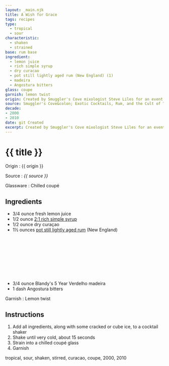 ```yaml
---
layout: _main.njk
title: A Wish for Grace
tags: recipes
type:
  - tropical
  - sour
characteristic:
  - shaken
  - strained
base: rum base
ingredient:
  - lemon juice
  - rich simple syrup
  - dry curacao
  - pot still lightly aged rum (New England) (1)
  - madeira
  - Angostura bitters
glass: coupe
garnish: lemon twist
origin: Created by Smuggler's Cove mixologist Steve Liles for an event hosted at the Smithsonian honoring the bicentennial of <cite class="short-work">The Star Spangled Banner.</cite>
source: Smuggler's Cove&colon; Exotic Cocktails, Rum, and the Cult of Tiki
decade:
- 2000
- 2010
date: git Created
excerpt: Created by Smuggler's Cove mixologist Steve Liles for an event hosted at the Smithsonian honoring the bicentennial of The Star Spangled Banner.
---
```

<!-- markdownlint-disable MD025 -->
# {{ title }}
<!-- markdownlint-enable MD025 -->

Origin
  : {{ origin }}

Source
  : <cite><span data-pagefind-filter="Source">{{ source }}</span></cite>

Glassware
  : Chilled coupé

## Ingredients

* 3/4 ounce fresh lemon juice
* 1/2 ounce [2:1 rich simple syrup](/mixes/2-1-simple-syrup/)
* 1/2 ounce dry curaçao
* 1&frac12; ounces [pot still lightly aged rum](/rums/01-rum-pot-still-lightly-aged/) (New England)<icon-l space="1em" class="bigger" label="(1)"><span class="with-icon"><svg class="icon"><use href="/assets/images/icons/circle-1.svg#circle-1"></use></svg></span></icon-l>
* 3/4 ounce Blandy's 5 Year Verdelho madeira
* 1 dash Angostura bitters

Garnish
  : <span data-pagefind-filter="Garnish">Lemon twist</span>

## Instructions

1. Add all ingredients, along with some cracked or cube ice, to a cocktail shaker
2. Shake until very cold, about 15 seconds
3. Strain into a chilled coupé glass
4. Garnish

<div
  class="sr-only"
  data-cat[0]="Drink"
  data-type[0]="Tropical"
  data-type[1]="Sour"
  data-char[0]="Shaken"
  data-char[1]="Strained"
  data-base[0]="Rum/Cane spirits"
  data-ingredient[0]="Lemon juice"
  data-ingredient[1]="2:1 rich simple syrup"
  data-ingredient[2]="Curaçao"
  data-ingredient[3]="Curaçao, dry"
  data-ingredient[4]="Pot still lightly aged rum [1]"
  data-ingredient[5]="Pot still lightly aged rum (New England) [1]"
  data-ingredient[6]="Blandy’s 5 Year Verdelho Madeira"
  data-ingredient[7]="Madeira"
  data-ingredient[8]="Angostura bitters"
  data-ingredient[9]="Wine, fortified"
  data-pantry[0]="Lemon twist"
  data-juice[0]="Lemon juice"
  data-syrup[0]="2:1 rich simple syrup"
  data-liquor[0]="Curaçao"
  data-liquor[1]="Curaçao, dry"
  data-liquor[2]="Pot still lightly aged rum [1]"
  data-liquor[3]="Pot still lightly aged rum (New England) [1]"
  data-liquor[4]="Blandy’s 5 Year Verdelho Madeira"
  data-liquor[5]="Madeira"
  data-liquor[6]="Wine, fortified"
  data-bitters[0]="Angostura bitters"
  data-beer-wine[0]="Blandy’s 5 Year Verdelho Madeira"
  data-beer-wine[1]="Madeira"
  data-beer-wine[2]="Wine, fortified"
  data-origin[0]="Steve Liles"
  data-glass[0]="Coupé"
  data-decade[0]="2000"
  data-decade[1]="2010"
  data-pagefind-filter="
    Category[data-cat[0]],
    Type[data-type[0]],
    Type[data-type[1]],
    Characteristic[data-char[0]],
    Characteristic[data-char[1]],
    Base[data-base[0]],
    Ingredient[data-ingredient[0]],
    Ingredient[data-ingredient[1]],
    Ingredient[data-ingredient[2]],
    Ingredient[data-ingredient[3]],
    Ingredient[data-ingredient[4]],
    Ingredient[data-ingredient[5]],
    Ingredient[data-ingredient[6]],
    Ingredient[data-ingredient[7]],
    Ingredient[data-ingredient[8]],
    Ingredient[data-ingredient[9]],
    Pantry[data-pantry[0]],
    Juice[data-juice[0]],
    Syrup[data-syrup[0]],
    Liquor[data-liquor[0]],
    Liquor[data-liquor[1]],
    Liquor[data-liquor[2]],
    Liquor[data-liquor[3]],
    Liquor[data-liquor[4]],
    Liquor[data-liquor[5]],
    Liquor[data-liquor[6]],
    Bitters[data-bitters[0]],
    Beer & Wine[data-beer-wine[0]],
    Beer & Wine[data-beer-wine[1]],
    Beer & Wine[data-beer-wine[2]],
    Origin[data-origin[0]],
    Glassware[data-glass[0]],
    Decade[data-decade[0]],
    Decade[data-decade[1]]
  "
>
</div>

<div class="keywords" aria-hidden>tropical, sour, shaken, stirred, curacao, coupe, 2000, 2010</div>
